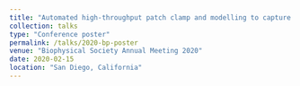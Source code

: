 ```yaml
---
title: "Automated high-throughput patch clamp and modelling to capture hERG kinetics and temperature dependence using optimised voltage protocols"
collection: talks
type: "Conference poster"
permalink: /talks/2020-bp-poster
venue: "Biophysical Society Annual Meeting 2020"
date: 2020-02-15
location: "San Diego, California"
---
```



